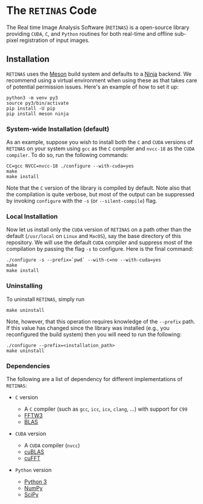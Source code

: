# The `RETINAS` Code

The Real time Image Analysis Software (`RETINAS`) is a open-source library
providing `CUDA`, `C`, and `Python` routines for both real-time and offline
sub-pixel registration of input images.

## Installation

`RETINAS` uses the [Meson](https://mesonbuild.com/) build system and defaults to
a [Ninja](https://ninja-build.org/) backend. We recommend using a virtual
environment when using these as that takes care of potential permission issues.
Here's an example of how to set it up:

```shell
python3 -m venv py3
source py3/bin/activate
pip install -U pip
pip install meson ninja
```

### System-wide Installation (default)

As an example, suppose you wish to install both the `C` and `CUDA` versions of
`RETINAS` on your system using `gcc` as the `C` compiler and `nvcc-18` as the
`CUDA compiler`. To do so, run the following commands:

```shell
CC=gcc NVCC=nvcc-18 ./configure --with-cuda=yes
make
make install
```

Note that the `C` version of the library is compiled by default. Note also that
the compilation is quite verbose, but most of the output can be suppressed by
invoking `configure` with the `-s` (or `--silent-compile`) flag.

### Local Installation

Now let us install only the `CUDA` version of `RETINAS` on a path other than the
default (`/usr/local` on `Linux` and `MacOS`), say the base directory of this
repository. We will use the default `CUDA` compiler and suppress most of the
compilation by passing the flag `-s` to configure. Here is the final command:

```shell
./configure -s --prefix=`pwd` --with-c=no --with-cuda=yes
make
make install
```

### Uninstalling

To uninstall `RETINAS`, simply run

```shell
make uninstall
```

Note, however, that this operation requires knowledge of the `--prefix` path. If
this value has changed since the library was installed (e.g., you reconfigured
the build system) then you will need to run the following:

```shell
./configure --prefix=<installation_path>
make uninstall
```

### Dependencies

The following are a list of dependency for different implementations of
`RETINAS`:

* `C` version
  * A `C` compiler (such as `gcc`, `icc`, `icx`, `clang`, ...) with support for `C99`
  * [FFTW3](http://fftw.org/)
  * [BLAS](https://netlib.org/blas/)

* `CUDA` version
  * A `CUDA` compiler (`nvcc`)
  * [cuBLAS](https://developer.nvidia.com/cublas)
  * [cuFFT](https://developer.nvidia.com/cufft)

* `Python` version
  * [Python 3](https://www.python.org/)
  * [NumPy](https://numpy.org/)
  * [SciPy](https://scipy.org/)
